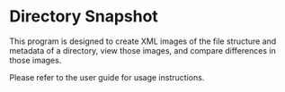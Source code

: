 #  Directory Snapshot

This program is designed to create XML images of the file structure and metadata of a directory, view those images, and compare differences in those images.

Please refer to the user guide for usage instructions.

